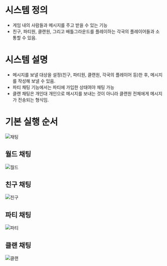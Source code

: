 # 시스템 정의
  - 게임 내의 사람들과 메시지를 주고 받을 수 있는 기능
  - 친구, 파티원, 클랜원, 그리고 배틀그라운드를 플레이하는 각국의 플레이어들과 소통할 수 있음.

# 시스템 설명
  - 메시지를 보낼 대상을 설정(친구, 파티원, 클랜원, 각국의 플레이어 등)한 후, 메시지를 작성해 보낼 수 있음.
  - 파티 채팅 기능에서는 파티에 가입한 상태여야 채팅 가능
  - 클랜 채팅은 개인대 개인으로 메시지를 보내는 것이 아니라 클랜원 전체에게 메시지가 전송되는 형식임.

# 기본 실행 순서
![채팅](https://blog.naver.com/PostView.nhn?blogId=xorud1217&Redirect=View&logNo=221394742568&categoryNo=1&isAfterWrite=true&isMrblogPost=false&isHappyBeanLeverage=true&contentLength=13273&redirect=View&widgetTypeCall=true&directAccess=false#)

## 월드 채팅
![월드](https://postfiles.pstatic.net/MjAxODExMDlfMTQw/MDAxNTQxNzAxMjgwMDYy.eN3OzYrglZHZCsIVk19jvBUFWy-_SRnLFEgilxYluh8g.S_s6FAU6OBu7E90JA1Woqa4f_gYCe-eFKvfTo9kkInog.PNG.xorud1217/%EC%9B%94%EB%93%9C%EC%B1%84%ED%8C%85.png?type=w773)

## 친구 채팅
![친구](https://postfiles.pstatic.net/MjAxODExMDlfNTYg/MDAxNTQxNzAxMjgwMDQx.LrbsrgBDQuJS33uyt4_ZlkAynJy5wOraUbod1P8juCEg.qYIodMpfdyAiMBolDhTXi8q-2ZEaLWSiZMF-lHPm_Kog.PNG.xorud1217/%EC%B9%9C%EA%B5%AC%EC%B1%84%ED%8C%85.png?type=w773)

## 파티 채팅
![파티](https://postfiles.pstatic.net/MjAxODExMDlfMTg0/MDAxNTQxNzAxMjgwMzUy.zW8an8shhFTv8UPzDY5vdqvUsvdufWAAiGApfC81Kcog.V_SE7luAXiwaPPd2U2dVosJepQCxC0AFCnyYO63zWw4g.PNG.xorud1217/%ED%8C%8C%ED%8B%B0%EC%B1%84%ED%8C%85.png?type=w773)

## 클랜 채팅
![클랜](https://postfiles.pstatic.net/MjAxODExMDlfMjM4/MDAxNTQxNzAxMjgwMzAx.FXYcjnS0zwe2uW-XvTc7ESoErMvFoBDvCQJ4zlz8xHcg.EzmwffH38a717Q8eVb72EPYCcx5pVWLD24qxcZoWVb8g.PNG.xorud1217/%ED%81%B4%EB%9E%9C%EC%B1%84%ED%8C%85.png?type=w773)
